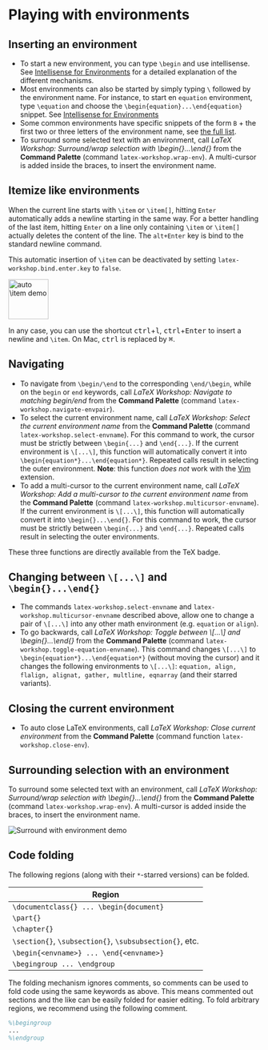 # Playing with environments

## Inserting an environment

- To start a new environment, you can type `\begin` and use intellisense. See [Intellisense for Environments](Intellisense#environments) for a detailed explanation of the different mechanisms.
- Most environments can also be started by simply typing `\` followed by the environment name. For instance, to start en `equation` environment, type `\equation` and choose the `\begin{equation}...\end{equation}` snippet. See [Intellisense for Environments](Intellisense#environments)
- Some common environments have specific snippets of the form `B` + the first two or three letters of the environment name, see [the full list](Snippets#Environments).
- To surround some selected text with an environment, call _LaTeX Workshop: Surround/wrap selection with \\begin{}...\\end{}_ from the **Command Palette** (command `latex-workshop.wrap-env`). A multi-cursor is added inside the braces, to insert the environment name.

## Itemize like environments

When the current line starts with `\item` or `\item[]`, hitting `Enter` automatically adds a newline starting in the same way. For a better handling of the last item, hitting `Enter` on a line only containing `\item` or `\item[]` actually deletes the content of the line. The `alt+Enter` key is bind to the standard newline command.

This automatic insertion of `\item` can be deactivated by setting `latex-workshop.bind.enter.key` to `false`.

<img src="https://github.com/James-Yu/LaTeX-Workshop/raw/master/demo_media/auto item.gif" alt="auto \item demo" height="80px">

In any case, you can use the shortcut <kbd>ctrl</kbd>+<kbd>l</kbd>, <kbd>ctrl</kbd>+<kbd>Enter</kbd> to insert a newline and `\item`. On Mac, <kbd>ctrl</kbd> is replaced by <kbd>⌘</kbd>.

## Navigating

- To navigate from `\begin/\end` to the corresponding `\end/\begin`, while on the `begin` or `end` keywords, call _LaTeX Workshop: Navigate to matching begin/end_ from the **Command Palette** (command `latex-workshop.navigate-envpair`).
- To select the current environment name, call _LaTeX Workshop: Select the current environment name_ from the **Command Palette** (command `latex-workshop.select-envname`). For this command to work, the cursor must be strictly between `\begin{...}` and `\end{...}`. If the current environment is `\[...\]`, this function will automatically convert it into `\begin{equation*}...\end{equation*}`. Repeated calls result in selecting the outer environment. **Note**: this function _does not_ work with the [Vim](https://github.com/VSCodeVim/Vim) extension.
- To add a multi-cursor to the current environment name, call _LaTeX Workshop: Add a multi-cursor to the current environment name_ from the **Command Palette** (command `latex-workshop.multicursor-envname`). If the current environment is `\[...\]`, this function will automatically convert it into `\begin{}...\end{}`. For this command to work, the cursor must be strictly between `\begin{...}` and `\end{...}`. Repeated calls result in selecting the outer environments.

These three functions are directly available from the TeX badge.

## Changing between `\[...\]` and `\begin{}...\end{}`

- The commands `latex-workshop.select-envname` and `latex-workshop.multicursor-envname` described above, allow one to change a pair of `\[...\]` into any other math environment (e.g. `equation` or `align`).
- To go backwards, call _LaTeX Workshop: Toggle between \\[...\\] and \\begin{}...\\end{}_ from the **Command Palette** (command `latex-workshop.toggle-equation-envname`). This command changes `\[...\]` to `\begin{equation*}...\end{equation*}` (without moving the cursor) and it changes the following environments to `\[...\]`: `equation, align, flalign, alignat, gather, multline, eqnarray` (and their starred variants).

## Closing the current environment

- To auto close LaTeX environments, call _LaTeX Workshop: Close current environment_ from the **Command Palette** (command function `latex-workshop.close-env`).

## Surrounding selection with an environment

To surround some selected text with an environment, call _LaTeX Workshop: Surround/wrap selection with \\begin{}...\\end{}_ from the **Command Palette** (command `latex-workshop.wrap-env`). A multi-cursor is added inside the braces, to insert the environment name.

<img src="https://github.com/James-Yu/LaTeX-Workshop/raw/master/demo_media/surround-env.gif" alt="Surround with environment demo">

## Code folding

The following regions (along with their `*`-starred versions) can be folded.

|                          Region                         |
| ------------------------------------------------------- |
|         `\documentclass{} ... \begin{document}`         |
|                        `\part{}`                        |
|                       `\chapter{}`                      |
| `\section{}`, `\subsection{}`, `\subsubsection{}`, etc. |
|           `\begin{<envname>} ... \end{<envname>}`       |
|                 `\begingroup ... \endgroup`             |

The folding mechanism ignores comments, so comments can be used to fold code using the same keywords as above. This means commented out sections and the like can be easily folded for easier editing. To fold arbitrary regions, we recommend using the following comment.

```latex
%\begingroup
...
%\endgroup
```
